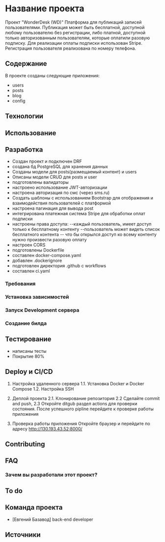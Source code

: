 # Название проекта
Проект "WonderDesk (WD)"
Платформа для публикаций записей пользователями.
Публикация может быть бесплатной, доступной любому пользователю без регистрации,
либо платной, доступной только авторизованным пользователям, которые оплатили разовую подписку.
Для реализации оплаты подписки использован Stripe. 
Регистрация пользователя реализована по номеру телефона.

## Содержание
В проекте созданы следующие приложения:
- users
- posts
- blog
- config

## Технологии

## Использование


## Разработка
- Создан проект и подключен DRF
- создана бд PostgreSQL для хранения данных
- Созданы модели для posts(размещаемый контент) и users
- Описаны модели CRUD для posts и user
- подготовлены валидаторы
- настроено использование JWT-авторизации
- настроена авторизация по смс (через sms.ru)
- Создать шаблоны с использованием Bootstrap для отображения и взаимодействия пользователей с платформой
- настроена пагинация для вывода post
- интегрирована платежная система Stripe для обработки оплат подписки
- настроены права доступа: 
--каждый пользователь, имеет доступ только к бесплатному контенту
--пользователь может видеть список бесплатного контента 
-- что бы открылся доступ ко всему контенту нужно произвести разовую оплату
- настроен CORS
- подготовлены Dockerfile
- составлен docker-compose.yaml
- добавлен .dockerignore
- подготовлен директория .github с workflows 
- составлен ci.yaml



### Требования


### Установка зависимостей


### Запуск Development сервера


### Создание билда


## Тестирование
- написаны тесты 
- Покрытие 80%


## Deploy и CI/CD
1. Настройка удаленного сервера
1.1. Установка Docker и Docker Compose
1.2. Настройка SSH

2. Деплой проекта
2.1. Клонирование репозитория
2.2 Сделайте commit and push, 
2.3 Откройте ditgub раздел actions для проверки состояния. После успешного pipline 
перейдите к проверке работы приложения


3. Проверка работы приложения
Откройте браузер и перейдите по адресу http://130.193.43.52:8000/

## Contributing

## FAQ 

### Зачем вы разработали этот проект?


## To do

## Команда проекта

- [Евгений Базавод]  back-end developer

## Источники
